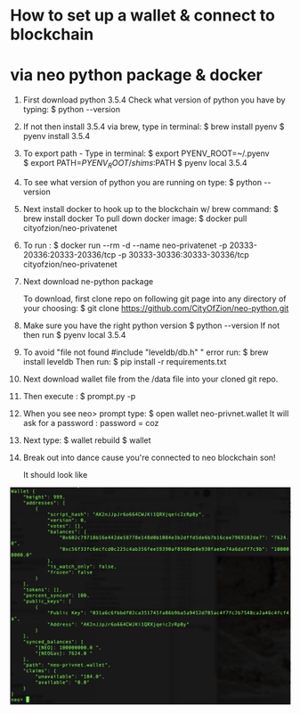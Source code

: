 # How to set up a wallet & connect to blockchain 
# via neo python package & docker

1.  First download python 3.5.4
    Check what version of python you have by typing: 
    $ python --version

2.  If not then install 3.5.4 via brew, type in terminal:
    $ brew install pyenv
    $ pyenv install 3.5.4

3. To export path - Type in terminal:
    $ export PYENV_ROOT=~/.pyenv   
    $ export PATH=$PYENV_ROOT/shims:$PATH
    $ pyenv local 3.5.4

4. To see what version of python you are running on type:
    $ python --version

5. Next install docker to hook up to the blockchain w/ brew command:
    $ brew install docker
    To pull down docker image:
    $ docker pull cityofzion/neo-privatenet

6. To run :
    $ docker run --rm -d --name neo-privatenet -p 20333-20336:20333-20336/tcp -p 30333-30336:30333-30336/tcp cityofzion/neo-privatenet

7.  Next download ne-python package
   
    To download, first clone repo on following git page into any directory of your choosing:
    $ git clone https://github.com/CityOfZion/neo-python.git

8.  Make sure you have the right python version 
    $ python --version
    If not then run 
    $ pyenv local 3.5.4

9.  To avoid "file not found #include "leveldb/db.h" " error run:
    $ brew install leveldb
    Then run:
    $ pip install -r requirements.txt

10. Next download wallet file from the /data file into your cloned git repo.

11. Then execute :
    $ prompt.py -p

12. When you see neo> prompt type:
    $ open wallet neo-privnet.wallet
    It will ask for a password : password = coz

13. Next type:
    $ wallet rebuild
    $ wallet

14. Break out into dance cause you're connected to neo blockchain son!

    It should look like 

![Image](/data/wallet.png?raw=true)  

